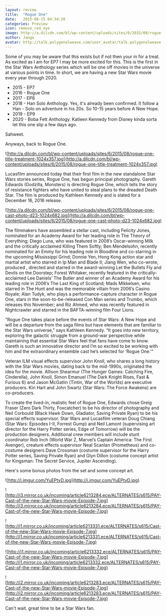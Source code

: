 ```yaml
---
layout: review
title:  "Rogue One"
date:   2015-08-15 04:34:20
categories: Preview
icon: remove_red_eye
image: http://a.dilcdn.com/bl/wp-content/uploads/sites/6/2015/08/rogue-one-cast-photo-d23-1024x682.jpg
author: Jango
avatar: http://talk.polygonalweave.com/user_avatar/talk.polygonalweave.com/jango/120/149_1.png
---
```

Some of you may be aware that this exists but if not then your in for a treat. As excited as I am for EP7 I may be more excited for this. This is the first in the Star Wars Anthology series which will be one off movies in the universe at various points in time. In short, we are having a new Star Wars movie every year through 2020.

- 2015 - EP7
- 2016 - Rogue One
- 2017 - EP8
- 2018 - Han Solo Anthology. Yes, it's already been confirmed. It follow a Han - Solo on adventure in his 20s. So 10-15 years before A New Hope.
- 2019 - EP9
- 2020 - Boba Fett Anthology. Katleen Kennedy from Disney kinda sorta let this one slip a few days ago.

Sahweet.

Anyways, back to Rogue One.

![http://a.dilcdn.com/bl/wp-content/uploads/sites/6/2015/08/rogue-one-title-treatment-1024x357.jpg](http://a.dilcdn.com/bl/wp-content/uploads/sites/6/2015/08/rogue-one-title-treatment-1024x357.jpg)

Lucasfilm announced today that their first film in the new standalone Star Wars stories series, Rogue One, has begun principal photography. Gareth Edwards (Godzilla, Monsters) is directing Rogue One, which tells the story of resistance fighters who have united to steal plans to the dreaded Death Star. The film is produced by Kathleen Kennedy and is slated for a December 16, 2016 release.

![http://a.dilcdn.com/bl/wp-content/uploads/sites/6/2015/08/rogue-one-cast-photo-d23-1024x682.jpg](http://a.dilcdn.com/bl/wp-content/uploads/sites/6/2015/08/rogue-one-cast-photo-d23-1024x682.jpg)

The filmmakers have assembled a stellar cast, including Felicity Jones, nominated for an Academy Award for her leading role in The Theory of Everything; Diego Luna, who was featured in 2008’s Oscar-winning Milk and the critically acclaimed Killing Them Softly; Ben Mendelsohn, recently nominated for an Emmy for his leading role in Bloodline and co-starring in the upcoming Mississippi Grind; Donnie Yen, Hong Kong action star and martial artist who starred in Ip Man and Blade II; Jiang Wen, who co-wrote, produced , directed and starred in the award-winning Let the Bullets Fly and Devils on the Doorstep; Forest Whitaker, recently featured in the critically-acclaimed Lee Daniels’ The Butler and winner of an Academy Award for his leading role in 2006’s The Last King of Scotland; Mads Mikkelsen, who starred in The Hunt and was the memorable villain from 2006’s Casino Royale; Alan Tudyk, who plays a performance-capture character in Rogue One, stars in the soon-to-be-released Con Man series and Trumbo, which releases this November; and Riz Ahmed, who was recently featured in Nightcrawler and starred in the BAFTA-winning film Four Lions.

"Rogue One takes place before the events of Star Wars: A New Hope and will be a departure from the saga films but have elements that are familiar to the Star Wars universe,” says Kathleen Kennedy. “It goes into new territory, exploring the galactic struggle from a ground-war perspective while maintaining that essential Star Wars feel that fans have come to know. Gareth is such an innovative director and I’m so excited to be working with him and the extraordinary ensemble cast he’s selected for ‘Rogue One.’”

Veteran ILM visual effects supervisor John Knoll, who shares a long history with the Star Wars movies, dating back to the mid-1990s, originated the idea for the movie. Allison Shearmur (The Hunger Games: Catching Fire, Cinderella), John Knoll, Simon Emanuel (The Dark Knight Rises, Fast & Furious 6) and Jason McGatlin (Tintin, War of the Worlds) are executive producers. Kiri Hart and John Swartz (Star Wars: The Force Awakens) are co-producers.

To create the lived-in, realistic feel of Rogue One, Edwards chose Greig Fraser (Zero Dark Thirty, Foxcatcher) to be his director of photography and Neil Corbould (Black Hawk Down, Gladiator, Saving Private Ryan) to be his special effects supervisor. Star Wars and Lucasfilm veteran Doug Chiang (Star Wars: Episodes I-II, Forrest Gump) and Neil Lamont (supervising art director for the Harry Potter series, Edge of Tomorrow) will be the production designers. Additional crew members will include stunt coordinator Rob Inch (World War Z, Marvel’s Captain America: The First Avenger), creature effects supervisor Neal Scanlan (Prometheus) and co-costume designers Dave Crossman (costume supervisor for the Harry Potter series, Saving Private Ryan) and Glyn Dillon (costume concept artist for Kingsman: The Secret Service, Jupiter Ascending).

Here's some bonus photos from the set and some concept art.

![http://i.imgur.com/YuEPtyD.jpg](http://i.imgur.com/YuEPtyD.jpg)

![http://i3.mirror.co.uk/incoming/article6213284.ece/ALTERNATES/s615/PAY-Cast-of-the-new-Star-Wars-movie-Episode-7.jpg](http://i3.mirror.co.uk/incoming/article6213284.ece/ALTERNATES/s615/PAY-Cast-of-the-new-Star-Wars-movie-Episode-7.jpg)

![http://i1.mirror.co.uk/incoming/article6213331.ece/ALTERNATES/s615/Cast-of-the-new-Star-Wars-movie-Episode-7.jpg](http://i1.mirror.co.uk/incoming/article6213331.ece/ALTERNATES/s615/Cast-of-the-new-Star-Wars-movie-Episode-7.jpg)

![http://i1.mirror.co.uk/incoming/article6213332.ece/ALTERNATES/s615/PAY-Cast-of-the-new-Star-Wars-movie-Episode-7.jpg](http://i1.mirror.co.uk/incoming/article6213332.ece/ALTERNATES/s615/PAY-Cast-of-the-new-Star-Wars-movie-Episode-7.jpg)

![http://i2.mirror.co.uk/incoming/article6213283.ece/ALTERNATES/s615/PAY-Cast-of-the-new-Star-Wars-movie-Episode-7.jpg](http://i2.mirror.co.uk/incoming/article6213283.ece/ALTERNATES/s615/PAY-Cast-of-the-new-Star-Wars-movie-Episode-7.jpg)

Can't wait. great time to be a Star Wars fan.
